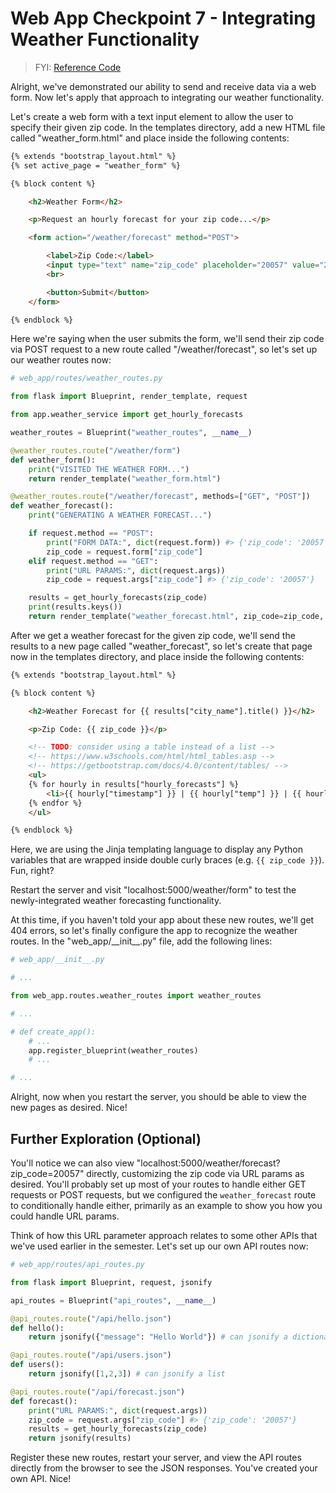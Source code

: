 # Web App Checkpoint 7 - Integrating Weather Functionality

> FYI: [Reference Code](https://github.com/s2t2/daily-briefings-py/pull/1/commits/26299ec21548b3d9465b78e11f8ff5e4e17a77b8)

Alright, we've demonstrated our ability to send and receive data via a web form. Now let's apply that approach to integrating our weather functionality.

Let's create a web form with a text input element to allow the user to specify their given zip code. In the templates directory, add a new HTML file called "weather_form.html" and place inside the following contents:

```html
{% extends "bootstrap_layout.html" %}
{% set active_page = "weather_form" %}

{% block content %}

    <h2>Weather Form</h2>

    <p>Request an hourly forecast for your zip code...</p>

    <form action="/weather/forecast" method="POST">

        <label>Zip Code:</label>
        <input type="text" name="zip_code" placeholder="20057" value="20057">
        <br>

        <button>Submit</button>
    </form>

{% endblock %}
```

Here we're saying when the user submits the form, we'll send their zip code via POST request to a new route called "/weather/forecast", so let's set up our weather routes now:

```py
# web_app/routes/weather_routes.py

from flask import Blueprint, render_template, request

from app.weather_service import get_hourly_forecasts

weather_routes = Blueprint("weather_routes", __name__)

@weather_routes.route("/weather/form")
def weather_form():
    print("VISITED THE WEATHER FORM...")
    return render_template("weather_form.html")

@weather_routes.route("/weather/forecast", methods=["GET", "POST"])
def weather_forecast():
    print("GENERATING A WEATHER FORECAST...")

    if request.method == "POST":
        print("FORM DATA:", dict(request.form)) #> {'zip_code': '20057'}
        zip_code = request.form["zip_code"]
    elif request.method == "GET":
        print("URL PARAMS:", dict(request.args))
        zip_code = request.args["zip_code"] #> {'zip_code': '20057'}

    results = get_hourly_forecasts(zip_code)
    print(results.keys())
    return render_template("weather_forecast.html", zip_code=zip_code, results=results)
```

After we get a weather forecast for the given zip code, we'll send the results to a new page called "weather_forecast", so let's create that page now in the templates directory, and place inside the following contents:

```html
{% extends "bootstrap_layout.html" %}

{% block content %}

    <h2>Weather Forecast for {{ results["city_name"].title() }}</h2>

    <p>Zip Code: {{ zip_code }}</p>

    <!-- TODO: consider using a table instead of a list -->
    <!-- https://www.w3schools.com/html/html_tables.asp -->
    <!-- https://getbootstrap.com/docs/4.0/content/tables/ -->
    <ul>
    {% for hourly in results["hourly_forecasts"] %}
        <li>{{ hourly["timestamp"] }} | {{ hourly["temp"] }} | {{ hourly["conditions"].upper() }}</li>
    {% endfor %}
    </ul>

{% endblock %}
```

Here, we are using the Jinja templating language to display any Python variables that are wrapped inside double curly braces (e.g. `{{ zip_code }}`). Fun, right?

Restart the server and visit "localhost:5000/weather/form" to test the newly-integrated weather forecasting functionality.

At this time, if you haven't told your app about these new routes, we'll get 404 errors, so let's finally configure the app to recognize the weather routes. In the "web_app/\_\_init\_\_.py" file, add the following lines:

```py
# web_app/__init__.py

# ...

from web_app.routes.weather_routes import weather_routes

# ...

# def create_app():
    # ...
    app.register_blueprint(weather_routes)
    # ...

# ...
```

Alright, now when you restart the server, you should be able to view the new pages as desired. Nice!

## Further Exploration (Optional)

You'll notice we can also view "localhost:5000/weather/forecast?zip_code=20057" directly, customizing the zip code via URL params as desired. You'll probably set up most of your routes to handle either GET requests or POST requests, but we configured the `weather_forecast` route to conditionally handle either, primarily as an example to show you how you could handle URL params.

Think of how this URL parameter approach relates to some other APIs that we've used earlier in the semester. Let's set up our own API routes now:

```py
# web_app/routes/api_routes.py

from flask import Blueprint, request, jsonify

api_routes = Blueprint("api_routes", __name__)

@api_routes.route("/api/hello.json")
def hello():
    return jsonify({"message": "Hello World"}) # can jsonify a dictionary

@api_routes.route("/api/users.json")
def users():
    return jsonify([1,2,3]) # can jsonify a list

@api_routes.route("/api/forecast.json")
def forecast():
    print("URL PARAMS:", dict(request.args))
    zip_code = request.args["zip_code"] #> {'zip_code': '20057'}
    results = get_hourly_forecasts(zip_code)
    return jsonify(results)
```

Register these new routes, restart your server, and view the API routes directly from the browser to see the JSON responses. You've created your own API. Nice!
